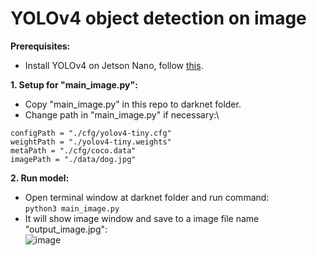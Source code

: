 # YOLOv4 object detection on image
**Prerequisites:**
- Install YOLOv4 on Jetson Nano, follow [this](https://github.com/ptmhoang97/jetson/tree/main/YOLOv4%20installation).

**1. Setup for "main_image.py":**
- Copy "main_image.py" in this repo to darknet folder.
- Change path in "main_image.py" if necessary:\
```
configPath = "./cfg/yolov4-tiny.cfg"
weightPath = "./yolov4-tiny.weights"
metaPath = "./cfg/coco.data"
imagePath = "./data/dog.jpg"
```

**2. Run model:**
- Open terminal window at darknet folder and run command:\
`python3 main_image.py`
- It will show image window and save to a image file name "output_image.jpg":\
![image](https://user-images.githubusercontent.com/53186326/135757366-8a571775-ab92-41ef-987c-caa51ce78d17.png)
